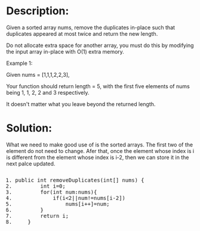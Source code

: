 
<body marginheight="0"><h1>Description:</h1>
<p>Given a sorted array nums, remove the duplicates in-place such that duplicates appeared at most twice and return the new length.

</p>
<p>Do not allocate extra space for another array, you must do this by modifying the input array in-place with O(1) extra memory.

</p>
<p>Example 1:

</p>
<p>Given nums = [1,1,1,2,2,3],

</p>
<p>Your function should return length = 5, with the first five elements of nums being 1, 1, 2, 2 and 3 respectively.

</p>
<p>It doesn't matter what you leave beyond the returned length.


</p>
<h1>Solution:</h1>
<p>What we need to make good use of is the sorted arrays. The  first two of the element do not need to change. Afer that,
once the element whose index is i is different from the element whose index is i-2, then  we can store it in the next
palce updated.

</p>
<pre><ol class="hibot"><li rel="0"><span class="keyword">public</span>&nbsp;<span class="keyword">int</span>&nbsp;removeDuplicates(<span class="keyword">int</span>[]&nbsp;nums)&nbsp;{&nbsp;</li><li rel="1">&nbsp;&nbsp;&nbsp;&nbsp;&nbsp;&nbsp;&nbsp;&nbsp;<span class="keyword">int</span>&nbsp;i=<span class="num">0</span>;&nbsp;</li><li rel="1">&nbsp;&nbsp;&nbsp;&nbsp;&nbsp;&nbsp;&nbsp;&nbsp;<span class="keyword">for</span>(<span class="keyword">int</span>&nbsp;num:nums){&nbsp;</li><li rel="2">&nbsp;&nbsp;&nbsp;&nbsp;&nbsp;&nbsp;&nbsp;&nbsp;&nbsp;&nbsp;&nbsp;&nbsp;<span class="keyword">if</span>(i&lt;<span class="num">2</span>||num!=nums[i-<span class="num">2</span>])&nbsp;</li><li rel="2">&nbsp;&nbsp;&nbsp;&nbsp;&nbsp;&nbsp;&nbsp;&nbsp;&nbsp;&nbsp;&nbsp;&nbsp;&nbsp;&nbsp;&nbsp;&nbsp;nums[i++]=num;&nbsp;</li><li rel="2">&nbsp;&nbsp;&nbsp;&nbsp;&nbsp;&nbsp;&nbsp;&nbsp;}&nbsp;</li><li rel="1">&nbsp;&nbsp;&nbsp;&nbsp;&nbsp;&nbsp;&nbsp;&nbsp;<span class="keyword">return</span>&nbsp;i;&nbsp;</li><li rel="1">&nbsp;&nbsp;&nbsp;&nbsp;}</li></ol><code class="lang-java" style="display: none;">public int removeDuplicates(int[] nums) {
        int i=0;
        for(int num:nums){
            if(i&lt;2||num!=nums[i-2])
                nums[i++]=num;
        }
        return i;
    }</code></pre>
</body></html>
